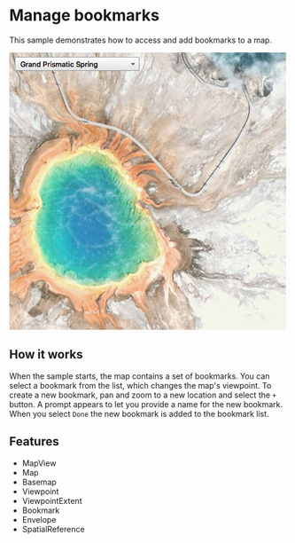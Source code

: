 # Manage bookmarks

This sample demonstrates how to access and add bookmarks to a map.

![](screenshot.png)

## How it works

When the sample starts, the map contains a set of bookmarks. You can select a bookmark from the list, which changes the map's viewpoint. To create a new bookmark, pan and zoom to a new location and select the `+` button. A prompt appears to let you provide a name for the new bookmark. When you select `Done` the new bookmark is added to the bookmark list.

## Features
- MapView
- Map
- Basemap
- Viewpoint
- ViewpointExtent
- Bookmark
- Envelope
- SpatialReference


